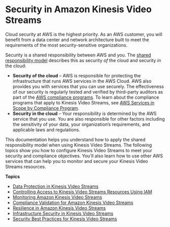 # Security in Amazon Kinesis Video Streams<a name="security"></a>

Cloud security at AWS is the highest priority\. As an AWS customer, you will benefit from a data center and network architecture built to meet the requirements of the most security\-sensitive organizations\.

Security is a shared responsibility between AWS and you\. The [shared responsibility model](https://aws.amazon.com/compliance/shared-responsibility-model/) describes this as security *of* the cloud and security *in* the cloud:
+ **Security of the cloud** – AWS is responsible for protecting the infrastructure that runs AWS services in the AWS Cloud\. AWS also provides you with services that you can use securely\. The effectiveness of our security is regularly tested and verified by third\-party auditors as part of the [AWS compliance programs](https://aws.amazon.com/compliance/programs/)\. To learn about the compliance programs that apply to Kinesis Video Streams, see [AWS Services in Scope by Compliance Program](https://aws.amazon.com/compliance/services-in-scope/)\.
+ **Security in the cloud** – Your responsibility is determined by the AWS service that you use\. You are also responsible for other factors including the sensitivity of your data, your organization’s requirements, and applicable laws and regulations\. 

This documentation helps you understand how to apply the shared responsibility model when using Kinesis Video Streams\. The following topics show you how to configure Kinesis Video Streams to meet your security and compliance objectives\. You'll also learn how to use other AWS services that can help you to monitor and secure your Kinesis Video Streams resources\. 

**Topics**
+ [Data Protection in Kinesis Video Streams](how-kms.md)
+ [Controlling Access to Kinesis Video Streams Resources Using IAM](how-iam.md)
+ [Monitoring Amazon Kinesis Video Streams](security-monitoring.md)
+ [Compliance Validation for Amazon Kinesis Video Streams](akda-java-compliance.md)
+ [Resilience in Amazon Kinesis Video Streams](disaster-recovery-resiliency.md)
+ [Infrastructure Security in Kinesis Video Streams](infrastructure-security.md)
+ [Security Best Practices for Kinesis Video Streams](security-best-practices.md)